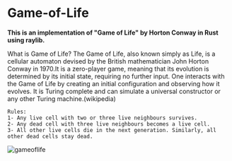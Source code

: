# Game-of-Life
**This is an implementation of "Game of Life" by Horton Conway in Rust using raylib.**


What is Game of Life? The Game of Life, also known simply as Life, is a cellular automaton devised by the British mathematician John Horton Conway in 1970.It is a zero-player game, meaning that its evolution is determined by its initial state, requiring no further input. One interacts with the Game of Life by creating an initial configuration and observing how it evolves. It is Turing complete and can simulate a universal constructor or any other Turing machine.(wikipedia)

``` 
Rules:
1- Any live cell with two or three live neighbours survives.
2- Any dead cell with three live neighbours becomes a live cell.
3- All other live cells die in the next generation. Similarly, all other dead cells stay dead.
```

![gameoflife](https://user-images.githubusercontent.com/92673021/209482896-0b9d3b76-00f6-4dc3-a21c-b1f3fda09fa0.gif)

